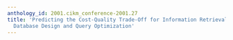 ```yaml
---
anthology_id: 2001.cikm_conference-2001.27
title: 'Predicting the Cost-Quality Trade-Off for Information Retrieval Queries: Facilitating
  Database Design and Query Optimization'
---
```


